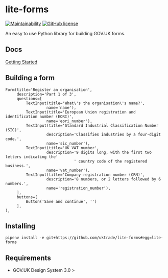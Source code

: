 # lite-forms

[![Maintainability](https://api.codeclimate.com/v1/badges/be60e1b5dde9baa88a92/maintainability)](https://codeclimate.com/github/uktrade/lite-forms/maintainability)
[![GitHub license](https://img.shields.io/github/license/uktrade/lite-forms.svg)](https://github.com/uktrade/lite-forms/blob/master/LICENSE)

An easy to use Python library for building GOV.UK forms.

## Docs

[Getting Started](/docs/getting_started.md)

## Building a form

```
Form(title='Register an organisation',
     description='Part 1 of 3',
     questions=[
		 TextInput(title='What\'s the organisation\'s name?',
				  name='name'),
		 TextInput(title='European Union registration and identification number (EORI)',
				  name='eori_number'),
		 TextInput(title='Standard Industrial Classification Number (SIC)',
				  description='Classifies industries by a four-digit code.',
				  name='sic_number'),
		 TextInput(title='UK VAT number',
				  description='9 digits long, with the first two letters indicating the'
							  ' country code of the registered business.',
				  name='vat_number'),
		 TextInput(title='Company registration number (CRN)',
				  description='8 numbers, or 2 letters followed by 6 numbers.',
				  name='registration_number'),
	 ],
	 buttons=[
		 Button('Save and continue', '')
	 ],
),
```

## Installing

```pipenv install -e git+https://github.com/uktrade/lite-forms#egg=lite-forms```

## Requirements

* GOV.UK Design System 3.0 >
